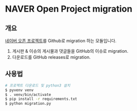 # NAVER Open Project migration
## 개요
 [네이버 오픈 프로젝트](http://dev.naver.com/projects)를 Github로 migration 하는 모듈입니다.

 1. 게시판 & 이슈의 게시물과 댓글들을 GitHub의 이슈로 migration.
 2. 다운로드를 GitHub releases로 migration.

## 사용법
```sh
# 프로젝트 다운로드 및 python3 설치
$ pyvenv venv
$ . venv/bin/activate
$ pip install -r requirements.txt
$ python migration.py
```
